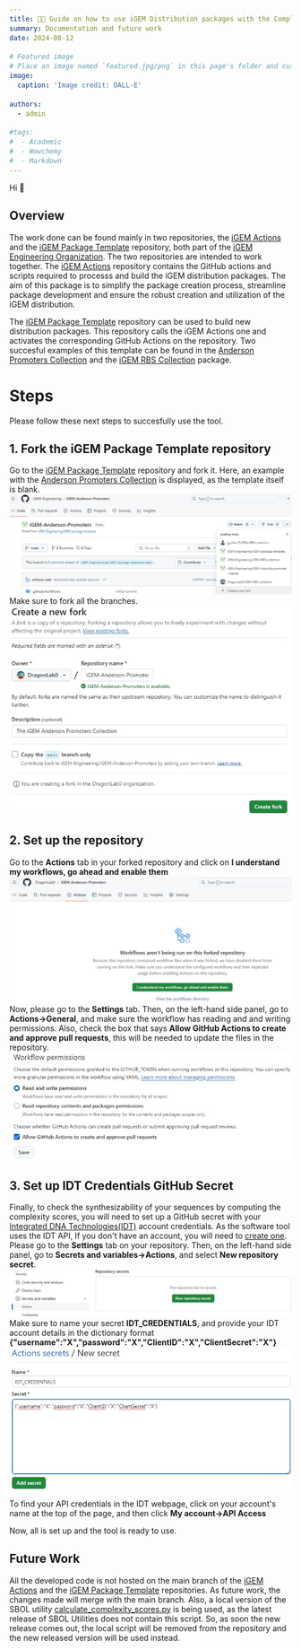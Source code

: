 ```yaml
---
title: 🧑‍💻️ Guide on how to use iGEM Distribution packages with the Complexity Scores checks for synthesizability
summary: Documentation and future work
date: 2024-08-12

# Featured image
# Place an image named `featured.jpg/png` in this page's folder and customize its options here.
image:
  caption: 'Image credit: DALL-E'

authors:
  - admin

#tags:
#  - Academic
#  - Wowchemy
#  - Markdown 
---
```


Hi 👋

## Overview
The work done can be found mainly in two repositories, the [iGEM Actions](https://github.com/iGEM-Engineering/iGEM-actions/tree/gsoc2024) and the [iGEM Package Template](https://github.com/iGEM-Engineering/iGEM-package-template/tree/gsoc2024) repository, both part of the [iGEM Engineering Organization](https://github.com/iGEM-Engineering). The two repositories are intended to work together. The [iGEM Actions](https://github.com/iGEM-Engineering/iGEM-actions/tree/gsoc2024) repository contains the GitHub actions and scripts required to processs and build the iGEM distribution packages.
The aim of this package is to simplify the package creation process, streamline package development and ensure the robust creation and utilization of the iGEM distribution.

The [iGEM Package Template](https://github.com/iGEM-Engineering/iGEM-package-template/tree/gsoc2024) repository can be used to build new distribution packages. This repository calls the iGEM Actions one and activates the corresponding GitHub Actions on the repository. Two succesful examples of this template can be found in the [Anderson Promoters Collection](https://github.com/iGEM-Engineering/iGEM-Anderson-Promoters) and the [iGEM RBS Collection](https://github.com/iGEM-Engineering/iGEM-RBS-collection) package.

# Steps
Please follow these next steps to succesfully use the tool.
## 1. Fork the iGEM Package Template repository
Go to the [iGEM Package Template](https://github.com/iGEM-Engineering/iGEM-package-template/tree/gsoc2024) repository and fork it. Here, an example with the [Anderson Promoters Collection](https://github.com/iGEM-Engineering/iGEM-Anderson-Promoters) is displayed, as the template itself is blank.
![Fork 1](fork1.jpg)
Make sure to fork all the branches.
![Fork 2](fork2.jpg)

## 2. Set up the repository
Go to the **Actions** tab in your forked repository and click on **I understand my workflows, go ahead and enable them**
![Allow workflow](allow_workflow.jpg)
Now, please go to the **Settings** tab. Then, on the left-hand side panel, go to **Actions->General**, and make sure the workflow has reading and and writing permissions. Also, check the box that says **Allow GitHub Actions to create and approve pull requests**, this will be needed to update the files in the repository.
![Workflow permissions](workflow_permissions.jpg)

## 3. Set up IDT Credentials GitHub Secret
Finally, to check the synthesizability of your sequences by computing the complexity scores, you will need to set up a GitHub secret with your [Integrated DNA Technologies(IDT)](https://www.idtdna.com/pages) account credentials. As the software tool uses the IDT API, If you don't have an account, you will need to [create one](https://www.idtdna.com/site/Account/AccountSetup). 
Please go to the **Settings** tab on your repository. Then, on the left-hand side panel, go to **Secrets and variables->Actions**, and select **New repository secret**. 
![Secrets 1](secrets1.jpg)
Make sure to name your secret **IDT_CREDENTIALS**, and provide your IDT account details in the dictionary format **{"username":"X","password":"X","ClientID":"X","ClientSecret":"X"}**
![Secrets 2](secrets2.jpg)

To find your API credentials in the IDT webpage, click on your account's name at the top of the page, and then click **My account->API Access**

Now, all is set up and the tool is ready to use.

## Future Work

All the developed code is not hosted on the main branch of the [iGEM Actions](https://github.com/iGEM-Engineering/iGEM-actions) and the [iGEM Package Template](https://github.com/iGEM-Engineering/iGEM-package-template) repositories. As future work, the changes made will merge with the main branch. Also, a local version of the SBOL utility [calculate_complexity_scores.py](https://github.com/SynBioDex/SBOL-utilities/blob/develop/sbol_utilities/calculate_complexity_scores.py) is being used, as the latest release of SBOL Utilities does not contain this script. So, as soon the new release comes out, the local script will be removed from the repository and the new released version will be used instead.
